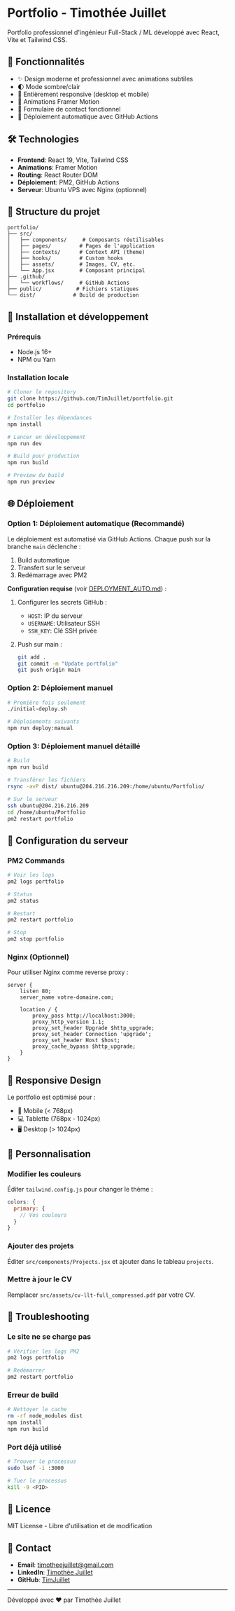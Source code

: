# Portfolio - Timothée Juillet

Portfolio professionnel d'ingénieur Full-Stack / ML développé avec React, Vite et Tailwind CSS.

## 🚀 Fonctionnalités

- ✨ Design moderne et professionnel avec animations subtiles
- 🌓 Mode sombre/clair
- 📱 Entièrement responsive (desktop et mobile)
- 🎨 Animations Framer Motion
- 📧 Formulaire de contact fonctionnel
- 🔄 Déploiement automatique avec GitHub Actions

## 🛠️ Technologies

- **Frontend**: React 19, Vite, Tailwind CSS
- **Animations**: Framer Motion
- **Routing**: React Router DOM
- **Déploiement**: PM2, GitHub Actions
- **Serveur**: Ubuntu VPS avec Nginx (optionnel)

## 📂 Structure du projet

```
portfolio/
├── src/
│   ├── components/     # Composants réutilisables
│   ├── pages/         # Pages de l'application
│   ├── contexts/      # Context API (theme)
│   ├── hooks/         # Custom hooks
│   ├── assets/        # Images, CV, etc.
│   └── App.jsx        # Composant principal
├── .github/
│   └── workflows/     # GitHub Actions
├── public/           # Fichiers statiques
└── dist/            # Build de production
```

## 🚀 Installation et développement

### Prérequis

- Node.js 16+
- NPM ou Yarn

### Installation locale

```bash
# Cloner le repository
git clone https://github.com/TimJuillet/portfolio.git
cd portfolio

# Installer les dépendances
npm install

# Lancer en développement
npm run dev

# Build pour production
npm run build

# Preview du build
npm run preview
```

## 🌐 Déploiement

### Option 1: Déploiement automatique (Recommandé)

Le déploiement est automatisé via GitHub Actions. Chaque push sur la branche `main` déclenche :

1. Build automatique
2. Transfert sur le serveur
3. Redémarrage avec PM2

**Configuration requise** (voir [DEPLOYMENT_AUTO.md](DEPLOYMENT_AUTO.md)) :

1. Configurer les secrets GitHub :
   - `HOST`: IP du serveur
   - `USERNAME`: Utilisateur SSH
   - `SSH_KEY`: Clé SSH privée

2. Push sur main :
   ```bash
   git add .
   git commit -m "Update portfolio"
   git push origin main
   ```

### Option 2: Déploiement manuel

```bash
# Première fois seulement
./initial-deploy.sh

# Déploiements suivants
npm run deploy:manual
```

### Option 3: Déploiement manuel détaillé

```bash
# Build
npm run build

# Transférer les fichiers
rsync -avP dist/ ubuntu@204.216.216.209:/home/ubuntu/Portfolio/

# Sur le serveur
ssh ubuntu@204.216.216.209
cd /home/ubuntu/Portfolio
pm2 restart portfolio
```

## 🔧 Configuration du serveur

### PM2 Commands

```bash
# Voir les logs
pm2 logs portfolio

# Status
pm2 status

# Restart
pm2 restart portfolio

# Stop
pm2 stop portfolio
```

### Nginx (Optionnel)

Pour utiliser Nginx comme reverse proxy :

```nginx
server {
    listen 80;
    server_name votre-domaine.com;

    location / {
        proxy_pass http://localhost:3000;
        proxy_http_version 1.1;
        proxy_set_header Upgrade $http_upgrade;
        proxy_set_header Connection 'upgrade';
        proxy_set_header Host $host;
        proxy_cache_bypass $http_upgrade;
    }
}
```

## 📱 Responsive Design

Le portfolio est optimisé pour :
- 📱 Mobile (< 768px)
- 💻 Tablette (768px - 1024px)
- 🖥️ Desktop (> 1024px)

## 🎨 Personnalisation

### Modifier les couleurs

Éditer `tailwind.config.js` pour changer le thème :

```javascript
colors: {
  primary: {
    // Vos couleurs
  }
}
```

### Ajouter des projets

Éditer `src/components/Projects.jsx` et ajouter dans le tableau `projects`.

### Mettre à jour le CV

Remplacer `src/assets/cv-llt-full_compressed.pdf` par votre CV.

## 🐛 Troubleshooting

### Le site ne se charge pas

```bash
# Vérifier les logs PM2
pm2 logs portfolio

# Redémarrer
pm2 restart portfolio
```

### Erreur de build

```bash
# Nettoyer le cache
rm -rf node_modules dist
npm install
npm run build
```

### Port déjà utilisé

```bash
# Trouver le processus
sudo lsof -i :3000

# Tuer le processus
kill -9 <PID>
```

## 📄 Licence

MIT License - Libre d'utilisation et de modification

## 👤 Contact

- **Email**: timotheejuillet@gmail.com
- **LinkedIn**: [Timothée Juillet](https://linkedin.com/in/timothée-juillet)
- **GitHub**: [TimJuillet](https://github.com/TimJuillet)

---

Développé avec ❤️ par Timothée Juillet
